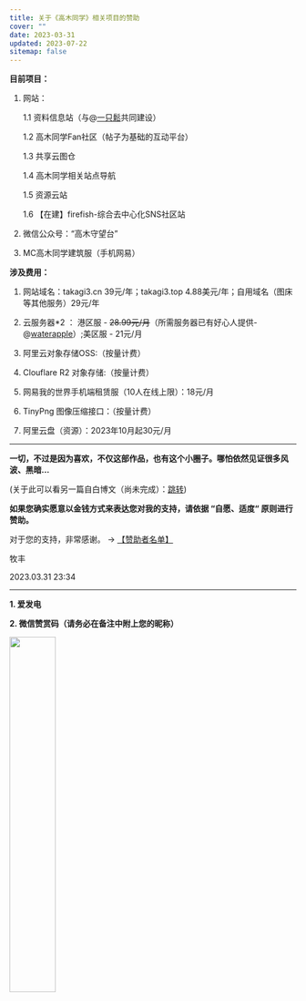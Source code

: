 ```yaml
---
title: 关于《高木同学》相关项目的赞助
cover: ""
date: 2023-03-31
updated: 2023-07-22
sitemap: false
---
```

**目前项目：**

1. 网站：

   1.1 资料信息站（与@[一只鬆](https://github.com/yzsong06)共同建设）

   1.2 高木同学Fan社区（帖子为基础的互动平台）

   1.3 共享云图仓

   1.4 高木同学相关站点导航

   1.5 资源云站
   
   1.6 【在建】firefish-综合去中心化SNS社区站

2. 微信公众号：“高木守望台”

3. MC高木同学建筑服（手机网易）

**涉及费用：**

1. 网站域名：takagi3.cn 39元/年；takagi3.top 4.88美元/年；自用域名（图床等其他服务）29元/年

2. 云服务器*2 ： 港区服 - ~~28.99元/月~~（所需服务器已有好心人提供-@[waterapple](https://github.com/WaterApple09)）;美区服 - 21元/月

3. 阿里云对象存储OSS:（按量计费）
 
4. Clouflare R2 对象存储:（按量计费）

5. 网易我的世界手机端租赁服（10人在线上限）：18元/月

6. TinyPng 图像压缩接口：（按量计费）

7. 阿里云盘（资源）：2023年10月起30元/月

---

**一切，不过是因为喜欢，不仅这部作品，也有这个小圈子。哪怕依然见证很多风波、黑暗...**

(关于此可以看另一篇自白博文（尚未完成）：[跳转](https://mufeng086.com/2023/07/01/09))

**如果您确实愿意以金钱方式来表达您对我的支持，请依据 “自愿、适度“ 原则进行赞助。**

对于您的支持，非常感谢。
→  [【赞助者名单】](http://localhost:8080/sponser/sponsers-list.html)

牧丰

2023.03.31 23:34

---

**1. 爱发电**


**2. 微信赞赏码（请务必在备注中附上您的昵称）**

<a><img src="https://pic.mufeng086.com/i/2023/07/30/w3roas.webp" style="width:40%;" /></a>
